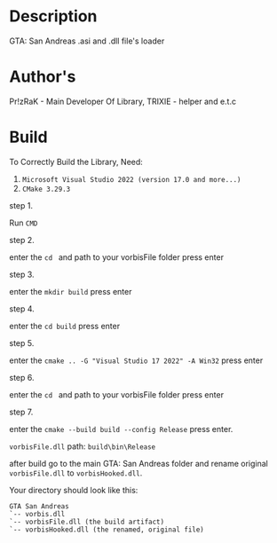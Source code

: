 # Description

GTA: San Andreas .asi and .dll file's loader

# Author's

Pr!zRaK - Main Developer Of Library,
TRIXIE - helper and e.t.c

# Build

To Correctly Build the Library, Need: 

1. `Microsoft Visual Studio 2022 (version 17.0 and more...)`
2. `CMake 3.29.3`

step 1.

Run `CMD`

step 2.

enter the `cd ` and path to your vorbisFile folder
press enter

step 3.

enter the `mkdir build` 
press enter

step 4.

enter the `cd build`
press enter

step 5.

enter the `cmake .. -G "Visual Studio 17 2022" -A Win32`
press enter

step 6.

enter the `cd ` and path to your vorbisFile folder
press enter

step 7.

enter the `cmake --build build --config Release`
press enter.

`vorbisFile.dll` path: `build\bin\Release`

after build go to the main GTA: San Andreas folder and rename original `vorbisFile.dll` to `vorbisHooked.dll`.

Your directory should look like this:
```
GTA San Andreas
`-- vorbis.dll
`-- vorbisFile.dll (the build artifact)
`-- vorbisHooked.dll (the renamed, original file)
```

